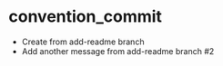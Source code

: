 # convention_commit

- Create from add-readme branch
- Add another message from add-readme branch #2 
